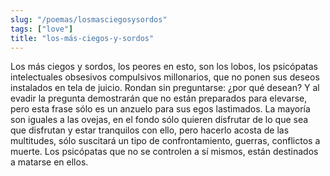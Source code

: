 ```yaml
---
slug: "/poemas/losmasciegosysordos"
tags: ["love"]
title: "los-más-ciegos-y-sordos"
---
```

Los más ciegos y sordos, los peores en esto, son los lobos, los psicópatas intelectuales obsesivos compulsivos millonarios, que no ponen sus deseos instalados en tela de juicio. Rondan sin preguntarse: ¿por qué desean? Y al evadir la pregunta demostrarán que no están preparados para elevarse, pero esta frase sólo es un anzuelo para sus egos lastimados. La mayoría son iguales a las ovejas, en el fondo sólo quieren disfrutar de lo que sea que disfrutan y estar tranquilos con ello, pero hacerlo acosta de las multitudes, sólo suscitará un tipo de confrontamiento, guerras, conflictos a muerte. Los psicópatas que no se controlen a sí mismos, están destinados a matarse en ellos.